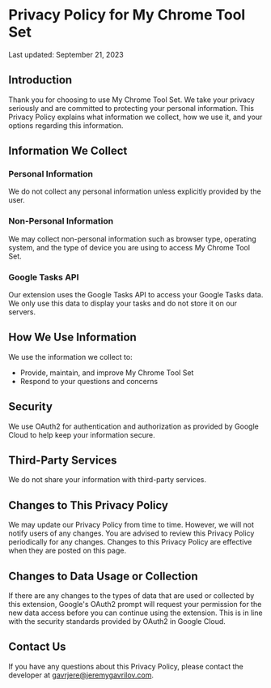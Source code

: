 # Privacy Policy for My Chrome Tool Set

Last updated: September 21, 2023

## Introduction

Thank you for choosing to use My Chrome Tool Set. We take your privacy seriously and are committed to protecting your personal information. This Privacy Policy explains what information we collect, how we use it, and your options regarding this information.

## Information We Collect

### Personal Information

We do not collect any personal information unless explicitly provided by the user.

### Non-Personal Information

We may collect non-personal information such as browser type, operating system, and the type of device you are using to access My Chrome Tool Set.

### Google Tasks API

Our extension uses the Google Tasks API to access your Google Tasks data. We only use this data to display your tasks and do not store it on our servers.

## How We Use Information

We use the information we collect to:

- Provide, maintain, and improve My Chrome Tool Set
- Respond to your questions and concerns

## Security

We use OAuth2 for authentication and authorization as provided by Google Cloud to help keep your information secure.

## Third-Party Services

We do not share your information with third-party services.

## Changes to This Privacy Policy

We may update our Privacy Policy from time to time. However, we will not notify users of any changes. You are advised to review this Privacy Policy periodically for any changes. Changes to this Privacy Policy are effective when they are posted on this page.

## Changes to Data Usage or Collection

If there are any changes to the types of data that are used or collected by this extension, Google's OAuth2 prompt will request your permission for the new data access before you can continue using the extension. This is in line with the security standards provided by OAuth2 in Google Cloud.

## Contact Us

If you have any questions about this Privacy Policy, please contact the developer at gavrjere@jeremygavrilov.com.
